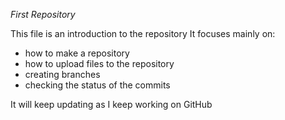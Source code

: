 *First Repository*

This file is an introduction to the repository
It focuses mainly on:
- how to make a repository
- how to upload files to the repository
- creating branches
- checking the status of the commits 

It will keep updating as I keep working on GitHub